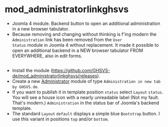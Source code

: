 # mod_administratorlinkghsvs
- Joomla 4 module. Backend button to open an additional administration in a new browser tabulator.
- Because removing and changing without thinking is f'ing modern the <code>Administration</code> link has been removed from the <code>User Status</code> module in Joomla 4 without replacement. It made it possible to open an additional backend in a NEW browser tabulator FROM EVERYWHERE, also in edit forms.

## 
- Install the module (https://github.com/GHSVS-de/mod_administratorlinkghsvs/releases).
- Create a new <u>Administrator</u> module of type <code>Administration in new tab by GHSVS.de</code>.
- If you want to publish it in template position <code>status</code> select <code>Layout</code> <code>status</code>. You will see a house icon with a nearly unreadable label (Not my fault. That's modern.) <code>Administration</code> in the status bar of Joomla's backend template.
- The standard <code>Layout</code> <code>default</code> displays a simple blue <code>Bootstrap</code> button. I use this variant in positions <code>top</code> and/or <code>bottom</code>.